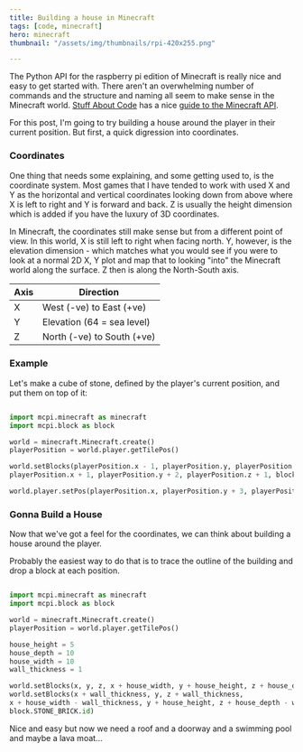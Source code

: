```yaml
---
title: Building a house in Minecraft
tags: [code, minecraft]
hero: minecraft
thumbnail: "/assets/img/thumbnails/rpi-420x255.png"

---
```


The Python API for the raspberry pi edition of Minecraft is really nice and easy to
get started with. There aren't an overwhelming number of commands and the structure
and naming all seem to make sense in the Minecraft world. <a href="http://www.stuffaboutcode.com/">Stuff About Code</a>
has a nice <a href="http://www.stuffaboutcode.com/p/minecraft-api-reference.html">guide to the Minecraft API</a>.

For this post, I'm going to try building a house around the player in their current
position. But first, a quick digression into coordinates.

### Coordinates

One thing that needs some explaining, and some getting used to, is the coordinate
system. Most games that I have tended to work with used X and Y as the horizontal
and vertical coordinates looking down from above where X is left to right and Y is
forward and back. Z is usually the height dimension which is added if you have the luxury
of 3D coordinates.

In Minecraft, the coordinates still make sense but from a different point of view. In
this world, X is still left to right when facing north. Y, however, is the elevation
dimension - which matches what you would see if you were to look at a normal 2D X, Y
plot and map that to looking "into" the Minecraft world along the surface. Z then is
along the North-South axis.

| Axis | Direction                  |
| ---- | -------------------------- |
| X    | West (-ve) to East (+ve)   |
| Y    | Elevation (64 = sea level) |
| Z    | North (-ve) to South (+ve) |

### Example

Let's make a cube of stone, defined by the player's current position, and put them
on top of it:

```python

import mcpi.minecraft as minecraft
import mcpi.block as block

world = minecraft.Minecraft.create()
playerPosition = world.player.getTilePos()

world.setBlocks(playerPosition.x - 1, playerPosition.y, playerPosition.z - 1,
playerPosition.x + 1, playerPosition.y + 2, playerPosition.z + 1, block.STONE.id)

world.player.setPos(playerPosition.x, playerPosition.y + 3, playerPosition.z)

```

### Gonna Build a House

Now that we've got a feel for the coordinates, we can think about building a house
around the player.

Probably the easiest way to do that is to trace the outline of the building and
drop a block at each position.

```python

import mcpi.minecraft as minecraft
import mcpi.block as block

world = minecraft.Minecraft.create()
playerPosition = world.player.getTilePos()

house_height = 5
house_depth = 10
house_width = 10
wall_thickness = 1

world.setBlocks(x, y, z, x + house_width, y + house_height, z + house_depth, block.STONE.id)
world.setBlocks(x + wall_thickness, y, z + wall_thickness,
x + house_width - wall_thickness, y + house_height, z + house_depth - wall_thickness,
block.STONE_BRICK.id)
```

Nice and easy but now we need a roof and a doorway and a swimming pool and maybe a lava moat...
